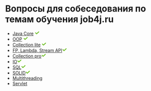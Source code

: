 # Вопросы для собеседования по темам обучения job4j.ru


+ [Java Core]() ![icon][done]
+ [OOP]() ![icon][done]
+ [Collection lite](CollectionLite.md#collections-light) ![icon][done]
+ [FP, Lambda, Stream API](FPLambdaStreamAPI.md#fp-labmda-stream-api)![icon][done]
+ [Collection pro](CollectionPro.md#collections-pro)![icon][done]
+ [IO](IO.md#io)![icon][done]
+ [SQL](SQL.md#sql)![icon][done]
+ [SOLID](SOLID.md#solid)![icon][done]
+ [Multithreading](Multithreading.md#multithreading)
+ [Servlet](Servlet.md#servlet)

[done]:done.png